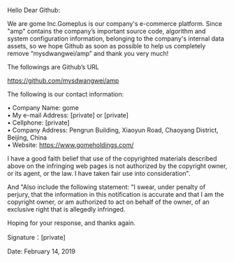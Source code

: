 Hello Dear Github:

We are gome Inc.Gomeplus is our company's e-commerce platform. Since "amp" contains the company’s important source code, algorithm and system configuration information, belonging to the company's internal data assets, so we hope Github as soon as possible to help us completely remove “mysdwangwei/amp” and thank you very much!

The followings are Github’s URL

https://github.com/mysdwangwei/amp

The following is our contact information:

• Company Name: gome  
• My e-mail Address: [private] or [private]  
• Cellphone: [private]  
• Company Address: Pengrun Building, Xiaoyun Road, Chaoyang District, Beijing, China  
• Website: https://www.gomeholdings.com/

I have a good faith belief that use of the copyrighted materials described above on the infringing web pages is not authorized by the copyright owner, or its agent, or the law. I have taken fair use into consideration".

And "Also include the following statement: "I swear, under penalty of perjury, that the information in this notification is accurate and that I am the copyright owner, or am authorized to act on behalf of the owner, of an exclusive right that is allegedly infringed.

Hoping for your response, and thanks again.

Signature：[private]

Date: February 14, 2019
